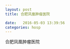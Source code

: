 ```yaml
--- 
layout: post 
title: 合肥凤凰肿瘤医院

date:   2016-05-03 13:39:56 
categories: hosp 
--- 
```

   
合肥凤凰肿瘤医院
